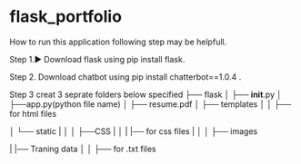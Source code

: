 # flask_portfolio

How to run this application following step may be helpfull.

Step 1.▶ Download flask using pip install flask.

Step 2. Download chatbot using pip install chatterbot==1.0.4 .

Step 3 creat 3 seprate folders below specified
├── flask
│   ├── __init__.py
│   ├──app.py(python file name)
│   ├── resume.pdf
│   ├── templates
│   │   ├── for html files

│   └── static
|   │   │   ├──CSS
|   │   |    |── for css files
|   │   │   ├── images

|   |── Traning data
│   │   ├── for .txt files 

